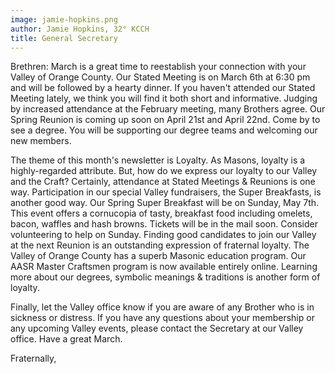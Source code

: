 ```yaml
---
image: jamie-hopkins.png
author: Jamie Hopkins, 32° KCCH
title: General Secretary
---
```


Brethren: March is a great time to reestablish your connection with your Valley of Orange County. Our Stated Meeting is on March 6th at 6:30 pm and will be followed by a hearty dinner. If you haven't attended our Stated Meeting lately, we think you will find it both short and informative. Judging by increased attendance at the February meeting, many Brothers agree. Our Spring Reunion is coming up soon on April 21st and April 22nd. Come by to see a degree. You will be supporting our degree teams and welcoming our new members. 

The theme of this month's newsletter is Loyalty. As Masons, loyalty is a highly-regarded attribute. But, how do we express our loyalty to our Valley and the Craft? Certainly, attendance at Stated Meetings & Reunions is one way. Participation in our special Valley fundraisers, the Super Breakfasts, is another good way. Our Spring Super Breakfast will be on Sunday, May 7th. This event offers a cornucopia of tasty, breakfast food including omelets, bacon, waffles and hash browns. Tickets will be in the mail soon. Consider volunteering to help on Sunday. Finding good candidates to join our Valley at the next Reunion is an outstanding expression of fraternal loyalty. The Valley of Orange County has a superb Masonic education program. Our AASR Master Craftsmen program is now available entirely online. Learning more about our degrees, symbolic meanings & traditions is another form of loyalty. 

Finally, let the Valley office know if you are aware of any Brother who is in sickness or distress. If you have any questions about your membership or any upcoming Valley events, please contact the Secretary at our Valley office. Have a great March. 

Fraternally,